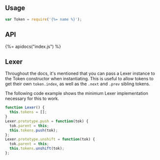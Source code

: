 ## Usage

```js
var Token = require('{%= name %}');
```

## API
{%= apidocs("index.js") %}


## Lexer

Throughout the docs, it's mentioned that you can pass a Lexer instance to the Token constructor when instantiating. This is useful to allow tokens to get their own `token.index`, as well as the `.next` and `.prev` sibling tokens.

The following code example shows the minimum Lexer implementation necessary for this to work.

```js
function Lexer() {
  this.tokens = [];
}
Lexer.prototype.push = function(tok) {
  tok.parent = this;
  this.tokens.push(tok);
};
Lexer.prototype.unshift = function(tok) {
  tok.parent = this;
  this.tokens.unshift(tok);
};
```
